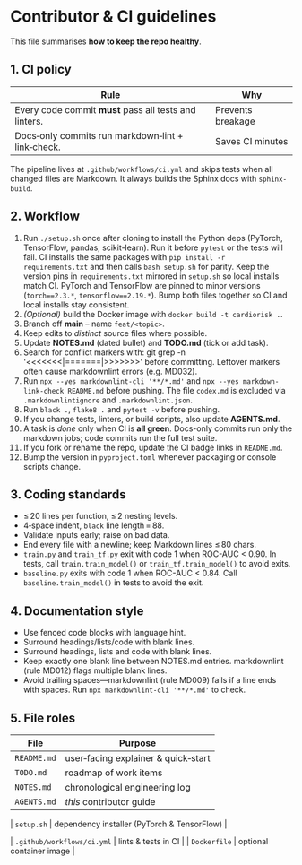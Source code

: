 # Contributor & CI guidelines

This file summarises **how to keep the repo healthy**.

## 1. CI policy

| Rule | Why |
|------|-----|
| Every code commit **must** pass all tests and linters. | Prevents breakage |
| Docs‑only commits run markdown‑lint + link‑check. | Saves CI minutes |

The pipeline lives at `.github/workflows/ci.yml` and skips tests when
all changed files are Markdown.
It always builds the Sphinx docs with `sphinx-build`.

## 2. Workflow

1. Run `./setup.sh` once after cloning to install the Python deps
   (PyTorch, TensorFlow, pandas, scikit-learn). Run it before `pytest`
   or the tests will fail. CI installs the same packages with
   `pip install -r requirements.txt` and then calls `bash setup.sh` for
   parity. Keep the version pins in `requirements.txt` mirrored in
   `setup.sh` so local installs match CI. PyTorch and TensorFlow are
   pinned to minor versions (`torch==2.3.*`, `tensorflow==2.19.*`). Bump
   both files together so CI and local installs stay consistent.
2. *(Optional)* build the Docker image with `docker build -t cardiorisk .`.
3. Branch off **main** – name `feat/<topic>`.
4. Keep edits to *distinct* source files where possible.
5. Update **NOTES.md** (dated bullet) and **TODO.md** (tick or add task).
6. Search for conflict markers with:
   git grep -n '<<<<<<<\|=======\|>>>>>>>'
   before committing. Leftover markers often cause markdownlint errors (e.g. MD032).
7. Run `npx --yes markdownlint-cli '**/*.md'` and
   `npx --yes markdown-link-check README.md` before pushing. The file
   `codex.md` is excluded via `.markdownlintignore` and `.markdownlint.json`.
8. Run `black .`, `flake8 .` and `pytest -v` before pushing.
9. If you change tests, linters, or build scripts, also update **AGENTS.md**.
10. A task is *done* only when CI is **all green**.
   Docs-only commits run only the markdown jobs; code commits run the full test suite.
11. If you fork or rename the repo, update the CI badge links in `README.md`.
12. Bump the version in `pyproject.toml` whenever packaging or console scripts change.

## 3. Coding standards

* ≤ 20 lines per function, ≤ 2 nesting levels.
* 4‑space indent, `black` line length = 88.
* Validate inputs early; raise on bad data.
* End every file with a newline; keep Markdown lines ≤ 80 chars.
* `train.py` and `train_tf.py` exit with code 1 when ROC-AUC < 0.90.
  In tests, call `train.train_model()` or `train_tf.train_model()`
  to avoid exits.
* `baseline.py` exits with code 1 when ROC-AUC < 0.84.
  Call `baseline.train_model()` in tests to avoid the exit.

## 4. Documentation style

* Use fenced code blocks with language hint.
* Surround headings/lists/code with blank lines.
* Surround headings, lists and code with blank lines.
* Keep exactly one blank line between NOTES.md entries.
  markdownlint (rule MD012) flags multiple blank lines.
* Avoid trailing spaces—markdownlint (rule MD009) fails if a line ends with spaces.
  Run `npx markdownlint-cli '**/*.md'` to check.

## 5. File roles

| File | Purpose |
|------|---------|
| `README.md` | user‑facing explainer & quick‑start |
| `TODO.md` | roadmap of work items |
| `NOTES.md` | chronological engineering log |
| `AGENTS.md` | *this* contributor guide |

| `setup.sh` | dependency installer (PyTorch & TensorFlow) |

| `.github/workflows/ci.yml` | lints & tests in CI |
| `Dockerfile` | optional container image |
